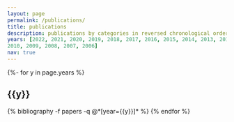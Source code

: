 ```yaml
---
layout: page
permalink: /publications/
title: publications
description: publications by categories in reversed chronological order. generated by jekyll-scholar, from a hand-updated BibTeX file. More up to date information may available at <https://scholar.google.com/citations?user=qNlfsFEAAAAJ>.
years: [2022, 2021, 2020, 2019, 2018, 2017, 2016, 2015, 2014, 2013, 2012, 2011,
2010, 2009, 2008, 2007, 2006]
nav: true
---
```

<!-- _pages/publications.md -->
<div class="publications">

{%- for y in page.years %}
  <h2 class="year">{{y}}</h2>
  {% bibliography -f papers -q @*[year={{y}}]* %}
{% endfor %}

</div>
